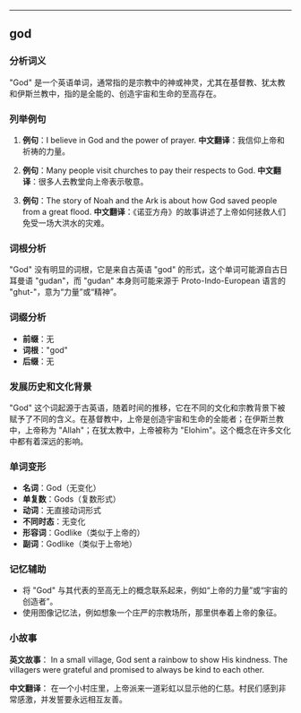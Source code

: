 
---------------
## god
### 分析词义
"God" 是一个英语单词，通常指的是宗教中的神或神灵，尤其在基督教、犹太教和伊斯兰教中，指的是全能的、创造宇宙和生命的至高存在。

### 列举例句
1. **例句**：I believe in God and the power of prayer.
   **中文翻译**：我信仰上帝和祈祷的力量。

2. **例句**：Many people visit churches to pay their respects to God.
   **中文翻译**：很多人去教堂向上帝表示敬意。

3. **例句**：The story of Noah and the Ark is about how God saved people from a great flood.
   **中文翻译**：《诺亚方舟》的故事讲述了上帝如何拯救人们免受一场大洪水的灾难。

### 词根分析
"God" 没有明显的词根，它是来自古英语 "god" 的形式，这个单词可能源自古日耳曼语 "gudan"，而 "gudan" 本身则可能来源于 Proto-Indo-European 语言的 "ghut-"，意为“力量”或“精神”。

### 词缀分析
- **前缀**：无
- **词根**："god"
- **后缀**：无

### 发展历史和文化背景
"God" 这个词起源于古英语，随着时间的推移，它在不同的文化和宗教背景下被赋予了不同的含义。在基督教中，上帝是创造宇宙和生命的全能者；在伊斯兰教中，上帝称为 "Allah"；在犹太教中，上帝被称为 "Elohim"。这个概念在许多文化中都有着深远的影响。

### 单词变形
- **名词**：God（无变化）
- **单复数**：Gods（复数形式）
- **动词**：无直接动词形式
- **不同时态**：无变化
- **形容词**：Godlike（类似于上帝的）
- **副词**：Godlike（类似于上帝地）

### 记忆辅助
- 将 "God" 与其代表的至高无上的概念联系起来，例如“上帝的力量”或“宇宙的创造者”。
- 使用图像记忆法，例如想象一个庄严的宗教场所，那里供奉着上帝的象征。

### 小故事
**英文故事**：
In a small village, God sent a rainbow to show His kindness. The villagers were grateful and promised to always be kind to each other.

**中文翻译**：
在一个小村庄里，上帝派来一道彩虹以显示他的仁慈。村民们感到非常感激，并发誓要永远相互友善。

